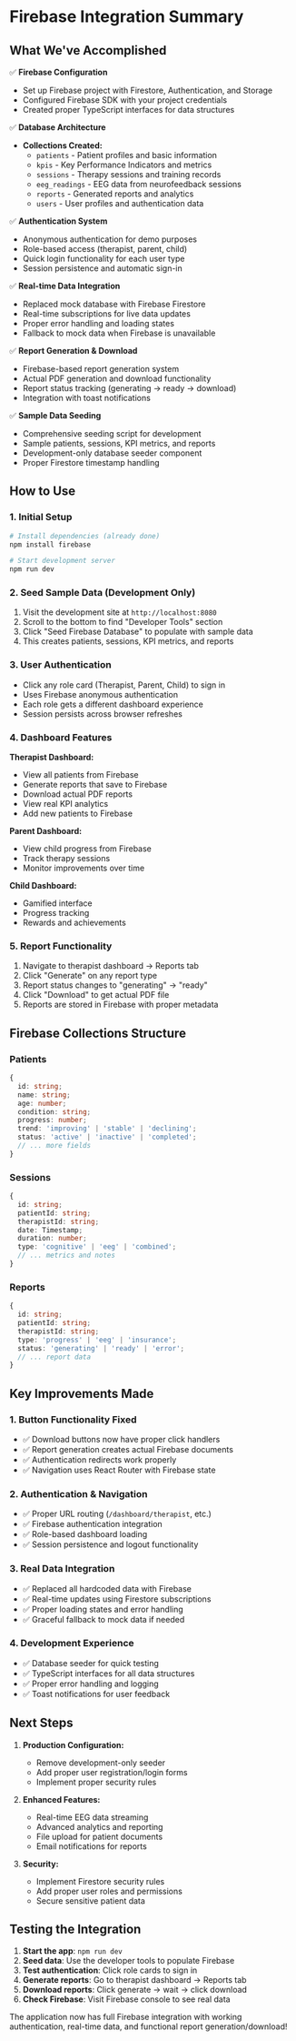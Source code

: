 # Firebase Integration Summary

## What We've Accomplished

✅ **Firebase Configuration**
- Set up Firebase project with Firestore, Authentication, and Storage
- Configured Firebase SDK with your project credentials
- Created proper TypeScript interfaces for data structures

✅ **Database Architecture**
- **Collections Created:**
  - `patients` - Patient profiles and basic information
  - `kpis` - Key Performance Indicators and metrics
  - `sessions` - Therapy sessions and training records
  - `eeg_readings` - EEG data from neurofeedback sessions
  - `reports` - Generated reports and analytics
  - `users` - User profiles and authentication data

✅ **Authentication System**
- Anonymous authentication for demo purposes
- Role-based access (therapist, parent, child)
- Quick login functionality for each user type
- Session persistence and automatic sign-in

✅ **Real-time Data Integration**
- Replaced mock database with Firebase Firestore
- Real-time subscriptions for live data updates
- Proper error handling and loading states
- Fallback to mock data when Firebase is unavailable

✅ **Report Generation & Download**
- Firebase-based report generation system
- Actual PDF generation and download functionality
- Report status tracking (generating → ready → download)
- Integration with toast notifications

✅ **Sample Data Seeding**
- Comprehensive seeding script for development
- Sample patients, sessions, KPI metrics, and reports
- Development-only database seeder component
- Proper Firestore timestamp handling

## How to Use

### 1. **Initial Setup**
```bash
# Install dependencies (already done)
npm install firebase

# Start development server
npm run dev
```

### 2. **Seed Sample Data (Development Only)**
1. Visit the development site at `http://localhost:8080`
2. Scroll to the bottom to find "Developer Tools" section
3. Click "Seed Firebase Database" to populate with sample data
4. This creates patients, sessions, KPI metrics, and reports

### 3. **User Authentication**
- Click any role card (Therapist, Parent, Child) to sign in
- Uses Firebase anonymous authentication
- Each role gets a different dashboard experience
- Session persists across browser refreshes

### 4. **Dashboard Features**

**Therapist Dashboard:**
- View all patients from Firebase
- Generate reports that save to Firebase
- Download actual PDF reports
- View real KPI analytics
- Add new patients to Firebase

**Parent Dashboard:**
- View child progress from Firebase
- Track therapy sessions
- Monitor improvements over time

**Child Dashboard:**
- Gamified interface
- Progress tracking
- Rewards and achievements

### 5. **Report Functionality**
1. Navigate to therapist dashboard → Reports tab
2. Click "Generate" on any report type
3. Report status changes to "generating" → "ready"
4. Click "Download" to get actual PDF file
5. Reports are stored in Firebase with proper metadata

## Firebase Collections Structure

### Patients
```typescript
{
  id: string;
  name: string;
  age: number;
  condition: string;
  progress: number;
  trend: 'improving' | 'stable' | 'declining';
  status: 'active' | 'inactive' | 'completed';
  // ... more fields
}
```

### Sessions
```typescript
{
  id: string;
  patientId: string;
  therapistId: string;
  date: Timestamp;
  duration: number;
  type: 'cognitive' | 'eeg' | 'combined';
  // ... metrics and notes
}
```

### Reports
```typescript
{
  id: string;
  patientId: string;
  therapistId: string;
  type: 'progress' | 'eeg' | 'insurance';
  status: 'generating' | 'ready' | 'error';
  // ... report data
}
```

## Key Improvements Made

### 1. **Button Functionality Fixed**
- ✅ Download buttons now have proper click handlers
- ✅ Report generation creates actual Firebase documents
- ✅ Authentication redirects work properly
- ✅ Navigation uses React Router with Firebase state

### 2. **Authentication & Navigation**
- ✅ Proper URL routing (`/dashboard/therapist`, etc.)
- ✅ Firebase authentication integration
- ✅ Role-based dashboard loading
- ✅ Session persistence and logout functionality

### 3. **Real Data Integration**
- ✅ Replaced all hardcoded data with Firebase
- ✅ Real-time updates using Firestore subscriptions
- ✅ Proper loading states and error handling
- ✅ Graceful fallback to mock data if needed

### 4. **Development Experience**
- ✅ Database seeder for quick testing
- ✅ TypeScript interfaces for all data structures
- ✅ Proper error handling and logging
- ✅ Toast notifications for user feedback

## Next Steps

1. **Production Configuration:**
   - Remove development-only seeder
   - Add proper user registration/login forms
   - Implement proper security rules

2. **Enhanced Features:**
   - Real-time EEG data streaming
   - Advanced analytics and reporting
   - File upload for patient documents
   - Email notifications for reports

3. **Security:**
   - Implement Firestore security rules
   - Add proper user roles and permissions
   - Secure sensitive patient data

## Testing the Integration

1. **Start the app**: `npm run dev`
2. **Seed data**: Use the developer tools to populate Firebase
3. **Test authentication**: Click role cards to sign in
4. **Generate reports**: Go to therapist dashboard → Reports tab
5. **Download reports**: Click generate → wait → click download
6. **Check Firebase**: Visit Firebase console to see real data

The application now has full Firebase integration with working authentication, real-time data, and functional report generation/download!
